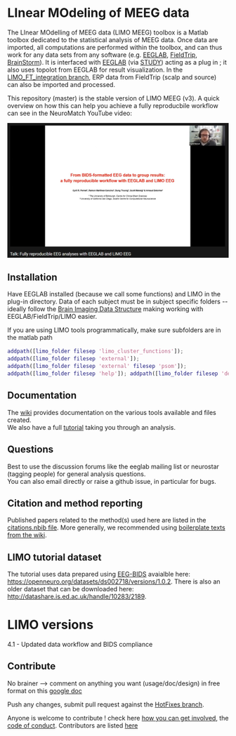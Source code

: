 # LInear MOdeling of MEEG data

The LInear MOdelling of MEEG data (LIMO MEEG) toolbox is a Matlab toolbox dedicated to the statistical analysis of MEEG data. Once data are imported, all computations are performed within the toolbox, and can thus work for any data sets from any software (e.g. [EEGLAB](https://sccn.ucsd.edu/eeglab/), [FieldTrip](http://www.fieldtriptoolbox.org/), [BrainStorm](https://neuroimage.usc.edu/brainstorm/)). It is interfaced with [EEGLAB](https://sccn.ucsd.edu/eeglab/) (via [STUDY](https://eeglab.org/tutorials/10_Group_analysis/working_with_study_designs.html)) acting as a plug in ; it also uses topolot from EEGLAB for result visualization. In the [LIMO_FT_integration branch](https://github.com/LIMO-EEG-Toolbox/limo_tools/tree/LIMO_FT_integration), ERP data from FieldTrip (scalp and source) can also be imported and processed.

This repository (master) is the stable version of LIMO MEEG (v3). A quick overview on how this can help you achieve a fully reproducbile workflow can see in the NeuroMatch YouTube video:  

[![BIDS-EEGLAB-LIMO-Workflow](https://github.com/LIMO-EEG-Toolbox/limo_meeg/blob/master/resources/images/nm.jpg)](https://youtu.be/fx6KIOh-jk0 "BIDS-EEGLAB-LIMO-Workflow")  

## Installation

Have EEGLAB installed (because we call some functions) and LIMO in the plug-in directory.
Data of each subject must be in subject specific folders -- ideally follow the [Brain Imaging Data Structure](https://bids.neuroimaging.io/) making working with EEGLAB/FieldTrip/LIMO easier.

If you are using LIMO tools programmatically, make sure subfolders are in the matlab path 
```matlab
addpath([limo_folder filesep 'limo_cluster_functions']); 
addpath([limo_folder filesep 'external']); 
addpath([limo_folder filesep 'external' filesep 'psom']); 
addpath([limo_folder filesep 'help']); addpath([limo_folder filesep 'deprecated']
```

## Documentation
The [wiki](https://github.com/LIMO-EEG-Toolbox/limo_eeg/wiki) provides documentation on the various tools available and files created.  
We also have a full [tutorial](https://github.com/LIMO-EEG-Toolbox/limo_meeg/wiki) taking you through an analysis.

## Questions

Best to use the discussion forums like the eeglab mailing list or neurostar (tagging people) for general analysis questions.  
You can also email directly or raise a github issue, in particular for bugs.

## Citation and method reporting
Published papers related to the method(s) used here are listed in the [citations.nbib file](https://github.com/LIMO-EEG-Toolbox/limo_tools/blob/master/citations.nbib). More generally, we recommended using [boilerplate texts from the wiki](https://github.com/LIMO-EEG-Toolbox/limo_tools/wiki/Reporting-results-differs-with-the-method-used).

## LIMO tutorial dataset
The tutorial uses data prepared using [EEG-BIDS](https://www.nature.com/articles/s41597-019-0104-8) avaialble here: https://openneuro.org/datasets/ds002718/versions/1.0.2.
There is also an older dataset that can be downloaded here: http://datashare.is.ed.ac.uk/handle/10283/2189. 

# LIMO versions

4.1 - Updated data workflow and BIDS compliance

## Contribute

No brainer --> comment on anything you want (usage/doc/design) in free format on this [google doc](https://docs.google.com/document/d/1g6C4axnrJq5sItnXFbTQ0aR-3iJ_SHMXxfN55006eQ0/edit?usp=sharing)

Push any changes, submit pull request against the [HotFixes branch](https://github.com/LIMO-EEG-Toolbox/limo_tools/tree/HotFixes).

Anyone is welcome to contribute ! check here [how you can get involved](https://github.com/LIMO-EEG-Toolbox/limo_eeg/blob/master/contributing.md), the [code of conduct](https://github.com/LIMO-EEG-Toolbox/limo_eeg/blob/master/code_of_conduct.md). Contributors are listed [here](https://github.com/LIMO-EEG-Toolbox/limo_eeg/blob/master/contributors.md)
